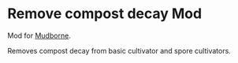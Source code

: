 # Remove compost decay Mod
Mod for [Mudborne](https://store.steampowered.com/app/2355150).  

Removes compost decay from basic cultivator and spore cultivators.
